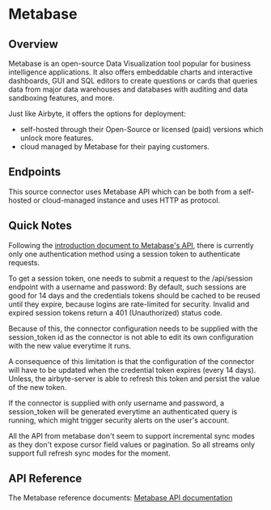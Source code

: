 # Metabase

## Overview

Metabase is an open-source Data Visualization tool popular for business intelligence applications.
It also offers embeddable charts and interactive dashboards, GUI and SQL editors to create questions
or cards that queries data from major data warehouses and databases with auditing and data
sandboxing features, and more.

Just like Airbyte, it offers the options for deployment:

- self-hosted through their Open-Source or licensed (paid) versions which unlock more features.
- cloud managed by Metabase for their paying customers.

## Endpoints

This source connector uses Metabase API which can be both from a self-hosted or cloud-managed
instance and uses HTTP as protocol.

## Quick Notes

Following the
[introduction document to Metabase's API](https://www.metabase.com/learn/administration/metabase-api.html),
there is currently only one authentication method using a session token to authenticate requests.

To get a session token, one needs to submit a request to the /api/session endpoint with a username
and password: By default, such sessions are good for 14 days and the credentials tokens should be
cached to be reused until they expire, because logins are rate-limited for security. Invalid and
expired session tokens return a 401 (Unauthorized) status code.

Because of this, the connector configuration needs to be supplied with the session_token id as the
connector is not able to edit its own configuration with the new value everytime it runs.

A consequence of this limitation is that the configuration of the connector will have to be updated
when the credential token expires (every 14 days). Unless, the airbyte-server is able to refresh
this token and persist the value of the new token.

If the connector is supplied with only username and password, a session_token will be generated
everytime an authenticated query is running, which might trigger security alerts on the user's
account.

All the API from metabase don't seem to support incremental sync modes as they don't expose cursor
field values or pagination. So all streams only support full refresh sync modes for the moment.

## API Reference

The Metabase reference documents:
[Metabase API documentation](https://www.metabase.com/docs/latest/api-documentation.html)
